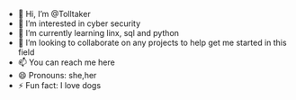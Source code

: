 - 👋 Hi, I’m @Tolltaker
- 👀 I’m interested in cyber security
- 🌱 I’m currently learning linx, sql and python
- 💞️ I’m looking to collaborate on any projects to help get me started in this field
- 📫 You can reach me here
- 😄 Pronouns: she,her
- ⚡ Fun fact: I love dogs

<!---
Tolltaker/Tolltaker is a ✨ special ✨ repository because its `README.md` (this file) appears on your GitHub profile.
You can click the Preview link to take a look at your changes.
--->
